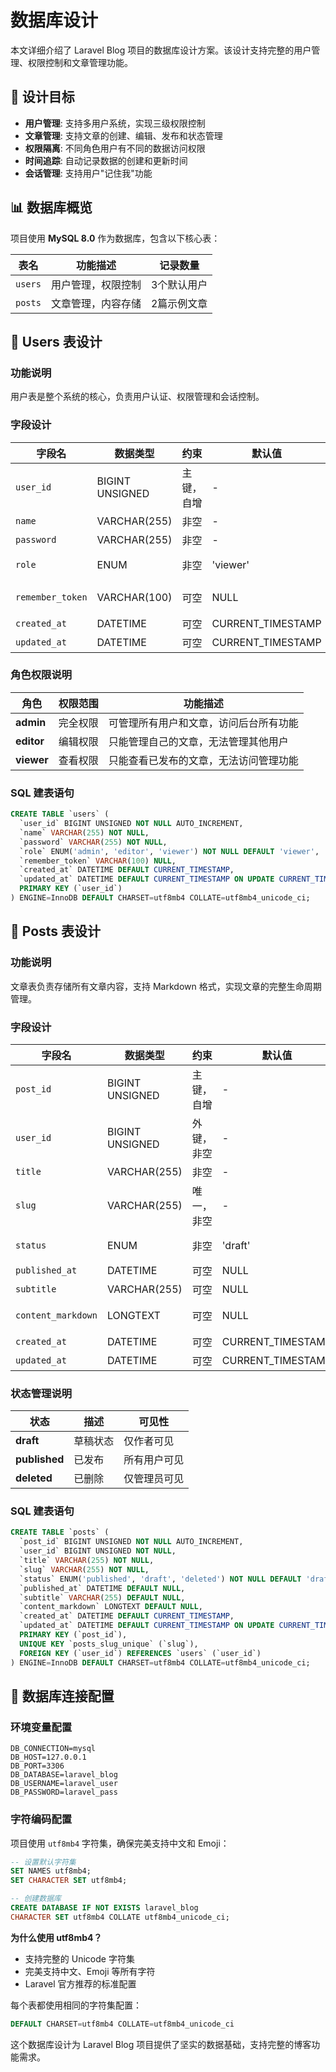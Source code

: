 # 数据库设计

本文详细介绍了 Laravel Blog 项目的数据库设计方案。该设计支持完整的用户管理、权限控制和文章管理功能。

## 🎯 设计目标

- **用户管理**: 支持多用户系统，实现三级权限控制
- **文章管理**: 支持文章的创建、编辑、发布和状态管理
- **权限隔离**: 不同角色用户有不同的数据访问权限
- **时间追踪**: 自动记录数据的创建和更新时间
- **会话管理**: 支持用户"记住我"功能

## 📊 数据库概览

项目使用 **MySQL 8.0** 作为数据库，包含以下核心表：

| 表名 | 功能描述 | 记录数量 |
|------|----------|----------|
| `users` | 用户管理，权限控制 | 3个默认用户 |
| `posts` | 文章管理，内容存储 | 2篇示例文章 |

## 👥 Users 表设计

### 功能说明
用户表是整个系统的核心，负责用户认证、权限管理和会话控制。

### 字段设计

| 字段名 | 数据类型 | 约束 | 默认值 | 功能说明 |
|--------|----------|------|--------|----------|
| `user_id` | BIGINT UNSIGNED | 主键，自增 | - | 用户唯一标识 |
| `name` | VARCHAR(255) | 非空 | - | 用户名，用于登录 |
| `password` | VARCHAR(255) | 非空 | - | 加密后的密码 |
| `role` | ENUM | 非空 | 'viewer' | 用户角色：admin/editor/viewer |
| `remember_token` | VARCHAR(100) | 可空 | NULL | 会话令牌，支持"记住我" |
| `created_at` | DATETIME | 可空 | CURRENT_TIMESTAMP | 创建时间 |
| `updated_at` | DATETIME | 可空 | CURRENT_TIMESTAMP | 更新时间 |

### 角色权限说明

| 角色 | 权限范围 | 功能描述 |
|------|----------|----------|
| **admin** | 完全权限 | 可管理所有用户和文章，访问后台所有功能 |
| **editor** | 编辑权限 | 只能管理自己的文章，无法管理其他用户 |
| **viewer** | 查看权限 | 只能查看已发布的文章，无法访问管理功能 |

### SQL 建表语句

```sql
CREATE TABLE `users` (
  `user_id` BIGINT UNSIGNED NOT NULL AUTO_INCREMENT,
  `name` VARCHAR(255) NOT NULL,
  `password` VARCHAR(255) NOT NULL,
  `role` ENUM('admin', 'editor', 'viewer') NOT NULL DEFAULT 'viewer',
  `remember_token` VARCHAR(100) NULL,
  `created_at` DATETIME DEFAULT CURRENT_TIMESTAMP,
  `updated_at` DATETIME DEFAULT CURRENT_TIMESTAMP ON UPDATE CURRENT_TIMESTAMP,
  PRIMARY KEY (`user_id`)
) ENGINE=InnoDB DEFAULT CHARSET=utf8mb4 COLLATE=utf8mb4_unicode_ci;
```

## 📝 Posts 表设计

### 功能说明
文章表负责存储所有文章内容，支持 Markdown 格式，实现文章的完整生命周期管理。

### 字段设计

| 字段名 | 数据类型 | 约束 | 默认值 | 功能说明 |
|--------|----------|------|--------|----------|
| `post_id` | BIGINT UNSIGNED | 主键，自增 | - | 文章唯一标识 |
| `user_id` | BIGINT UNSIGNED | 外键，非空 | - | 作者ID，关联users表 |
| `title` | VARCHAR(255) | 非空 | - | 文章标题 |
| `slug` | VARCHAR(255) | 唯一，非空 | - | URL友好标识 |
| `status` | ENUM | 非空 | 'draft' | 文章状态：published/draft/deleted |
| `published_at` | DATETIME | 可空 | NULL | 发布时间 |
| `subtitle` | VARCHAR(255) | 可空 | NULL | 副标题 |
| `content_markdown` | LONGTEXT | 可空 | NULL | Markdown格式的文章内容 |
| `created_at` | DATETIME | 可空 | CURRENT_TIMESTAMP | 创建时间 |
| `updated_at` | DATETIME | 可空 | CURRENT_TIMESTAMP | 更新时间 |

### 状态管理说明

| 状态 | 描述 | 可见性 |
|------|------|--------|
| **draft** | 草稿状态 | 仅作者可见 |
| **published** | 已发布 | 所有用户可见 |
| **deleted** | 已删除 | 仅管理员可见 |

### SQL 建表语句

```sql
CREATE TABLE `posts` (
  `post_id` BIGINT UNSIGNED NOT NULL AUTO_INCREMENT,
  `user_id` BIGINT UNSIGNED NOT NULL,
  `title` VARCHAR(255) NOT NULL,
  `slug` VARCHAR(255) NOT NULL,
  `status` ENUM('published', 'draft', 'deleted') NOT NULL DEFAULT 'draft',
  `published_at` DATETIME DEFAULT NULL,
  `subtitle` VARCHAR(255) DEFAULT NULL,
  `content_markdown` LONGTEXT DEFAULT NULL,
  `created_at` DATETIME DEFAULT CURRENT_TIMESTAMP,
  `updated_at` DATETIME DEFAULT CURRENT_TIMESTAMP ON UPDATE CURRENT_TIMESTAMP,
  PRIMARY KEY (`post_id`),
  UNIQUE KEY `posts_slug_unique` (`slug`),
  FOREIGN KEY (`user_id`) REFERENCES `users` (`user_id`)
) ENGINE=InnoDB DEFAULT CHARSET=utf8mb4 COLLATE=utf8mb4_unicode_ci;
```

## 🔧 数据库连接配置

### 环境变量配置
```env
DB_CONNECTION=mysql
DB_HOST=127.0.0.1
DB_PORT=3306
DB_DATABASE=laravel_blog
DB_USERNAME=laravel_user
DB_PASSWORD=laravel_pass
```

### 字符编码配置

项目使用 `utf8mb4` 字符集，确保完美支持中文和 Emoji：

```sql
-- 设置默认字符集
SET NAMES utf8mb4;
SET CHARACTER SET utf8mb4;

-- 创建数据库
CREATE DATABASE IF NOT EXISTS laravel_blog 
CHARACTER SET utf8mb4 COLLATE utf8mb4_unicode_ci;
```

**为什么使用 utf8mb4？**
- 支持完整的 Unicode 字符集
- 完美支持中文、Emoji 等所有字符
- Laravel 官方推荐的标准配置

每个表都使用相同的字符集配置：
```sql
DEFAULT CHARSET=utf8mb4 COLLATE=utf8mb4_unicode_ci
```

这个数据库设计为 Laravel Blog 项目提供了坚实的数据基础，支持完整的博客功能需求。

